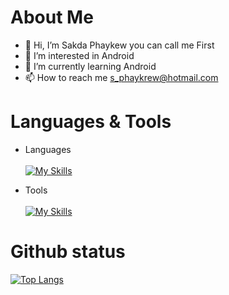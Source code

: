 # About Me
- 👋 Hi, I’m Sakda Phaykew you can call me First
- 👀 I’m interested in Android
- 🌱 I’m currently learning Android
- 📫 How to reach me s_phaykrew@hotmail.com

# Languages & Tools
- Languages \
\
[![My Skills](https://skillicons.dev/icons?i=java,kotlin,php,c#&theme=light)](https://skillicons.dev) 

- Tools \
\
[![My Skills](https://skillicons.dev/icons?i=androidstudio,unity,visualstudio,mysql,sqlite&theme=light)](https://skillicons.dev) 

# Github status 
[![Top Langs](https://github-readme-stats.vercel.app/api/top-langs/?username=sPhaykrew&layout=compact)](https://github.com/sPhaykrew)

